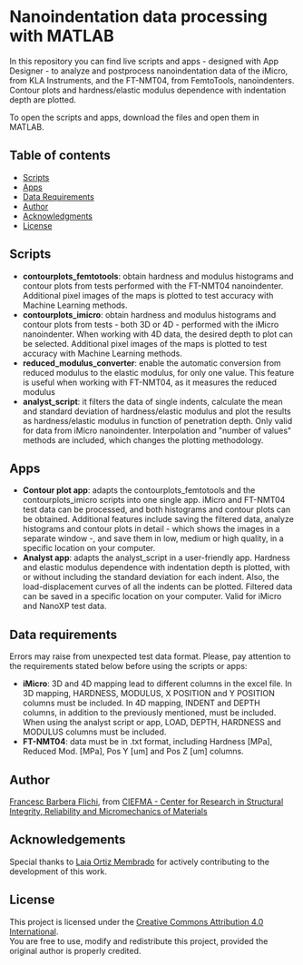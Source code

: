 # Nanoindentation data processing with MATLAB
In this repository you can find live scripts and apps - designed with App Designer - to analyze and postprocess nanoindentation data of the iMicro, from KLA Instruments, and the FT-NMT04, from FemtoTools, nanoindenters. Contour plots and hardness/elastic modulus dependence with indentation depth are plotted.

To open the scripts and apps, download the files and open them in MATLAB.

## Table of contents
- [Scripts](#Scripts)
- [Apps](#Apps)
- [Data Requirements](#DataRequirements)
- [Author](#Author)
- [Acknowledgments](#acknowledgments)
- [License](#license)


## Scripts
- **contourplots_femtotools**: obtain hardness and modulus histograms and contour plots from tests performed with the FT-NMT04 nanoindenter. Additional pixel images of the maps is plotted to test accuracy with Machine Learning methods.
- **contourplots_imicro**: obtain hardness and modulus histograms and contour plots from tests - both 3D or 4D - performed with the iMicro nanoindenter. When working with 4D data, the desired depth to plot can be selected. Additional pixel images of the maps is plotted to test accuracy with Machine Learning methods.
- **reduced_modulus_converter**: enable the automatic conversion from reduced modulus to the elastic modulus, for only one value. This feature is useful when working with FT-NMT04, as it measures the reduced modulus
- **analyst_script**: it filters the data of single indents, calculate the mean and standard deviation of hardness/elastic modulus and plot the results as hardness/elastic modulus in function of penetration depth. Only valid for data from iMicro nanoindenter. Interpolation and "number of values" methods are included, which changes the plotting methodology.

## Apps
- **Contour plot app**: adapts the contourplots_femtotools and the contourplots_imicro scripts into one single app. iMicro and FT-NMT04 test data can be processed, and both histograms and contour plots can be obtained. Additional features include saving the filtered data, analyze histograms and contour plots in detail - which shows the images in a separate window -, and save them in low, medium or high quality, in a specific location on your computer.
- **Analyst app**: adapts the analyst_script in a user-friendly app. Hardness and elastic modulus dependence with indentation depth is plotted, with or without including the standard deviation for each indent. Also, the load-displacement curves of all the indents can be plotted. Filtered data can be saved in a specific location on your computer. Valid for iMicro and NanoXP test data.

## Data requirements
Errors may raise from unexpected test data format. Please, pay attention to the requirements stated below before using the scripts or apps:
- **iMicro**: 3D and 4D mapping lead to different columns in the excel file. In 3D mapping, HARDNESS, MODULUS, X POSITION and Y POSITION columns must be included. In 4D mapping, INDENT and DEPTH columns, in addition to the previously mentioned, must be included. When using the analyst script or app, LOAD, DEPTH, HARDNESS and MODULUS columns must be included.
- **FT-NMT04**: data must be in .txt format, including Hardness [MPa], Reduced Mod. [MPa], Pos Y [um] and Pos Z [um] columns.

## Author
[Francesc Barbera Flichi](https://www.linkedin.com/in/francescbarberaflichi/), from [CIEFMA - Center for Research in Structural Integrity, Reliability and Micromechanics of Materials](https://ciefma.upc.edu/es)

## Acknowledgements
Special thanks to [Laia Ortiz Membrado](https://github.com/laiaorme/High-speed-Nanoindentation-Data-Analysis-through-GMM-Clustering-and-Skew-Normal-Mixture.git) for actively contributing to the development of this work.

## License
This project is licensed under the [Creative Commons Attribution 4.0 International](LICENSE).  
You are free to use, modify and redistribute this project, provided the original author is properly credited.
